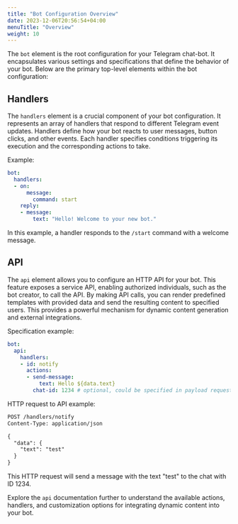 ```yaml
---
title: "Bot Configuration Overview"
date: 2023-12-06T20:56:54+04:00
menuTitle: "Overview"
weight: 10
---
```


The `bot` element is the root configuration for your Telegram chat-bot.
It encapsulates various settings and specifications that define the behavior of your bot.
Below are the primary top-level elements within the bot configuration:

## Handlers

The `handlers` element is a crucial component of your bot configuration.
It represents an array of handlers that respond to different Telegram event updates.
Handlers define how your bot reacts to user messages, button clicks, and other events.
Each handler specifies conditions triggering its execution and the corresponding actions to take.

Example:

```yml
bot:
  handlers:
  - on:
      message:
        command: start
    reply:
    - message:
        text: "Hello! Welcome to your new bot."
```

In this example, a handler responds to the `/start` command with a welcome message.

## API

The `api` element allows you to configure an HTTP API for your bot.
This feature exposes a service API, enabling authorized individuals, such as the bot creator,
to call the API. By making API calls, you can render predefined templates with provided data
and send the resulting content to specified users. This provides a powerful mechanism for dynamic
content generation and external integrations.

Specification example:

```yml
bot:
  api:
    handlers:
    - id: notify
      actions:
      - send-message:
          text: Hello ${data.text}
        chat-id: 1234 # optional, could be specified in payload request
```

HTTP request to API example:

```txt
POST /handlers/notify
Content-Type: application/json

{
  "data": {
    "text": "test"
  }
}
```

This HTTP request will send a message with the text "test" to the chat with ID 1234.

Explore the `api` documentation further to understand the available actions,
handlers, and customization options for integrating dynamic content into your bot.
